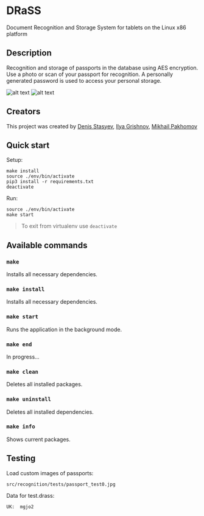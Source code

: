 # DRaSS

Document Recognition and Storage System for tablets on the Linux x86 platform

## Description

Recognition and storage of passports in the database using AES encryption. 
Use a photo or scan of your passport for recognition. 
A personally generated password is used to access your personal storage.

![alt text][AES]
![alt text][DOC]

## Creators

This project was created by [Denis Stasyev](https://github.com/denisstasyev), [Ilya Grishnov](https://github.com/GRISHNOV), [Mikhail Pakhomov](https://github.com/mikhan333)

## Quick start

Setup:

```
make install
source ./env/bin/activate
pip3 install -r requirements.txt
deactivate
```

Run:

```
source ./env/bin/activate
make start
```

> To exit from virtualenv use `deactivate`

## Available commands

### `make`

Installs all necessary dependencies.

### `make install`

Installs all necessary dependencies.

### `make start`

Runs the application in the background mode.

### `make end`

In progress...

### `make clean`

Deletes all installed packages.

### `make uninstall`

Deletes all installed dependencies.

### `make info`

Shows current packages.

## Testing

Load custom images of passports:

```src/recognition/tests/passport_test0.jpg```

Data for test.drass:

```UK:  mgjo2```

[AES]:https://img.icons8.com/wired/2x/security-aes.png
[DOC]:https://unitel.com.tr/wp-content/uploads/2018/03/010108-e1521992990865.png
